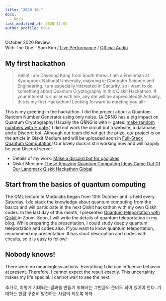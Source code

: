 ```yaml
---
title: "2020.10."
docs:
  - Docs
last_modified_at: 2020-11-02
author_profile: true
---
```


October 2020 Review.<br/>
With The One - Sam Kim / [Live Performance](https://youtu.be/kvyq6JKOyME) / [Official Audio](https://youtu.be/qqyMt6PdHtc)

## My first hackathon

> Hello! I am Dayeong Kang from South Korea. I am a Freshman at Kyungpook National University, majoring in Computer Science and Engineering.
> I am especially interested in Security, so I want to do something about Quantum Cryptography in this Qiskit Hackathon.
> If your interest is similar with me, any dm will be appreciated😆
> Actually, this is my first Hackathon! Looking forward to meeting you all✨

This is my greeting in the hackathon.
I did the project about a Quantum Random Number Generator using only noise.
(A QRNG has a big impact on Quantum Cryptography! Usually the QRNG is with H gates:
[make random numbers with H gate](https://github.com/tula3and/til/blob/master/Qiskit/Quantum-random-number-generator.md).)
I did not work the circuit but a website, a database, and a Discord bot.
Although our team did not get the prize, our project is on the article in Qiskit Medium
and will be uploaded soon in [Full-Stack Quantum Computation](https://fullstackquantumcomputation.tech./)!
Our lovely duck is still working now and will happily be your Discord server.

- Details of my work: [Make a discord bot for qadjokes](https://tula3and.github.io/hackathon/hackathon-discord/)
- Qiskit Medium: [These Amazing Quantum Computing Ideas Came Out Of Our Landmark Qiskit Hackathon Global](https://medium.com/qiskit/these-amazing-quantum-computing-ideas-came-out-of-our-landmark-qiskit-hackathon-global-905a0063f8e5)

## Start from the basics of quantum computing

The QML lecture in Modulabs began from 10th October and is held every Saturday.
I do stack the knowledge about quantum computing from the basics and
will participate in the next Qiskit hackathon with my own Qiskit codes.
In the last day of this month, I presented [Quantum teleportation with Qiskit](https://www.slideshare.net/DayeongKang/quantum-teleportation-239032036)
in Zoom. Soon, I will write the details of quantum teleportation in my blog.
While preparing the presentation, I could study deeply quantum teleportation and codes also.
If you want to know quantum teleportation, recommend my presentation. It has short description and codes with circuits, so it is easy to follow!

## Nobody knows!

There were no meaningless actions. Everything I did can influence behavior at present.
Therefore, I cannot expect the result exactly.
This uncertainty makes my life special.
I cannot wait to see the next!<br/>

추가로, 이렇게 기대되는 결과를 만들기 위해서는 그만큼의 준비도 되어 있어야 한다.
기대하는 만큼 꾸준히 발전하는 사람이 되도록 하자.
